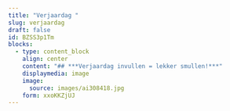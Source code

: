 ```yaml
---
title: "Verjaardag "
slug: verjaardag
draft: false
id: BZSS3p1Tm
blocks:
  - type: content_block
    align: center
    content: "## ***Verjaardag invullen = lekker smullen!***"
    displaymedia: image
    image:
      source: images/ai308418.jpg
    form: xxoKKZjUJ
---
```

